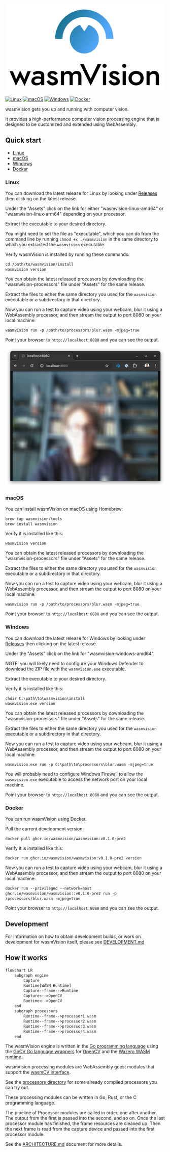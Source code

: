 ![wasmvision-logo](./images/wasmvision-logo.png)

[![Linux](https://github.com/wasmvision/wasmvision/actions/workflows/linux.yml/badge.svg)](https://github.com/wasmvision/wasmvision/actions/workflows/linux.yml) [![macOS](https://github.com/wasmvision/wasmvision/actions/workflows/macos.yml/badge.svg)](https://github.com/wasmvision/wasmvision/actions/workflows/macos.yml) [![Windows](https://github.com/wasmvision/wasmvision/actions/workflows/windows.yml/badge.svg)](https://github.com/wasmvision/wasmvision/actions/workflows/windows.yml) [![Docker](https://github.com/wasmvision/wasmvision/actions/workflows/docker.yml/badge.svg)](https://github.com/wasmvision/wasmvision/actions/workflows/docker.yml)

wasmVision gets you up and running with computer vision.

It provides a high-performance computer vision processing engine that is designed to be customized and extended using WebAssembly.

## Quick start

- [Linux](#linux)
- [macOS](#macos)
- [Windows](#windows)
- [Docker](#docker)

### Linux

You can download the latest release for Linux by looking under [Releases](https://github.com/wasmvision/wasmvision/releases) then clicking on the latest release. 

Under the "Assets" click on the link for either "wasmvision-linux-amd64" or "wasmvision-linux-arm64" depending on your processor.

Extract the executable to your desired directory.

You might need to set the file as "executable", which you can do from the command line by running `chmod +x ./wasmvision` in the same directory to which you extracted the `wasmvision` executable.

Verify wasmVision is installed by running these commands:

```shell
cd /path/to/wasmvision/install
wasmvision version
```

You can obtain the latest released processors by downloading the "wasmvision-processors" file under "Assets" for the same release.

Extract the files to either the same directory you used for the `wasmvision` executable or a subdirectory in that directory.

Now you can run a test to capture video using your webcam, blur it using a WebAssembly processor, and then stream the output to port 8080 on your local machine:

```shell
wasmvision run -p /path/to/processors/blur.wasm -mjpeg=true
```

Point your browser to `http://localhost:8080` and you can see the output.

![mjpeg-stream](./images/mjpeg-stream.png)

### macOS

You can install wasmVision on macOS using Homebrew:

```shell
brew tap wasmvision/tools
brew install wasmvision
```

Verify it is installed like this:

```shell
wasmvision version
```

You can obtain the latest released processors by downloading the "wasmvision-processors" file under "Assets" for the same release.

Extract the files to either the same directory you used for the `wasmvision` executable or a subdirectory in that directory.

Now you can run a test to capture video using your webcam, blur it using a WebAssembly processor, and then stream the output to port 8080 on your local machine:

```shell
wasmvision run -p /path/to/processors/blur.wasm -mjpeg=true
```

Point your browser to `http://localhost:8080` and you can see the output.

### Windows

You can download the latest release for Windows by looking under [Releases](https://github.com/wasmvision/wasmvision/releases) then clicking on the latest release. 

Under the "Assets" click on the link for "wasmvision-windows-amd64".

NOTE: you will likely need to configure your Windows Defender to download the ZIP file with the `wasmvision.exe` executable.

Extract the executable to your desired directory.

Verify it is installed like this:

```shell
chdir C:\path\to\wasmvision\install
wasmvision.exe version
```

You can obtain the latest released processors by downloading the "wasmvision-processors" file under "Assets" for the same release.

Extract the files to either the same directory you used for the `wasmvision` executable or a subdirectory in that directory.

Now you can run a test to capture video using your webcam, blur it using a WebAssembly processor, and then stream the output to port 8080 on your local machine:

```shell
wasmvision.exe run -p C:\path\to\processors\blur.wasm -mjpeg=true
```

You will probably need to configure Windows Firewall to allow the `wasmvision.exe` executable to access the network port on your local machine.

Point your browser to `http://localhost:8080` and you can see the output.

### Docker

You can run wasmVision using Docker.

Pull the current development version:

```shell
docker pull ghcr.io/wasmvision/wasmvision:v0.1.0-pre2
```

Verify it is installed like this:

```shell
docker run ghcr.io/wasmvision/wasmvision:v0.1.0-pre2 version
```

Now you can run a test to capture video using your webcam, blur it using a WebAssembly processor, and then stream the output to port 8080 on your local machine:

```shell
docker run --privileged --network=host ghcr.io/wasmvision/wasmvision::v0.1.0-pre2 run -p /processors/blur.wasm -mjpeg=true
```

Point your browser to `http://localhost:8080` and you can see the output.

## Development

For information on how to obtain development builds, or work on development for wasmVision itself, please see [DEVELOPMENT.md](./DEVELOPMENT.md)

## How it works

```mermaid
flowchart LR
    subgraph engine
        Capture
        Runtime[WASM Runtime]
        Capture--frame-->Runtime
        Capture<-->OpenCV
        Runtime<-->OpenCV
    end
    subgraph processors
        Runtime--frame-->processor1.wasm
        Runtime--frame-->processor2.wasm
        Runtime--frame-->processor3.wasm
        Runtime--frame-->processor4.wasm
    end
```

The wasmVision engine is written in the [Go programming language](https://go.dev/) using the [GoCV Go language wrappers](https://github.com/hybridgroup/gocv) for [OpenCV](https://github.com/opencv/opencv) and the [Wazero WASM runtime](https://github.com/tetratelabs/wazero).

wasmVision processing modules are WebAssembly guest modules that support the [wasmCV interface](https://github.com/wasmvision/wasmcv).

See the [processors directory](./processors/) for some already compiled processors you can try out.

These processing modules can be written in Go, Rust, or the C programming language.

The pipeline of Processor modules are called in order, one after another. The output from the first is passed into the second, and so on. Once the last processor module has finished, the frame resources are cleaned up. Then the next frame is read from the capture device and passed into the first processor module.

See the [ARCHITECTURE.md](ARCHITECTURE.md) document for more details.


